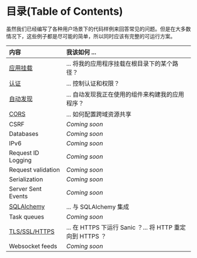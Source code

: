 # 目录(Table of Contents)

虽然我们已经编写了各种用户场景下的代码样例来回答常见的问题。但是在大多数情况下，这些例子都是尽可能的简单，所以同时应该有完整的可运行方案。

|                  内容                  |                  我该如何 ...                           |
|:--------------------------------------|:-------------------------------------------------------|
| [应用挂载](./mounting.md)              | ... 将我的应用程序挂载在根目录下的某个路径？                   |
| [认证](./authentication.md)            | ... 控制认证和权限？                                      |
| [自动发现](./autodiscovery.md)         | ... 自动发现我正在使用的组件来构建我的应用程序？                |
| [CORS](./cors.md)                     | ... 如何配置跨域资源共享                                   |
| CSRF                                  | *Coming soon*                                          |
| Databases                             | *Coming soon*                                          |
| IPv6                                  | *Coming soon*                                          |
| Request ID Logging                    | *Coming soon*                                          |
| Request validation                    | *Coming soon*                                          |
| Serialization                         | *Coming soon*                                          |
| Server Sent Events                    | *Coming soon*                                          |
| [SQLAlchemy](./sqlalchemy)            | ... 与 SQLAlchemy 集成                                  |
| Task queues                           | *Coming soon*                                          |
| [TLS/SSL/HTTPS](./tls.md)             | ... 在 HTTPS 下运行 Sanic ？... 将 HTTP 重定向到 HTTPS ？  |
| Websocket feeds                       | *Coming soon*                                          |
